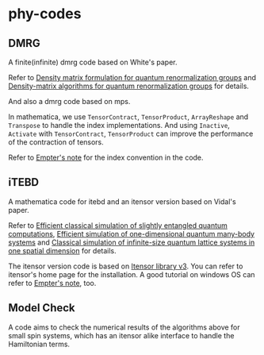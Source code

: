 # phy-codes

## DMRG

A finite(infinite) dmrg code based on White's paper.

Refer to [Density matrix formulation for quantum renormalization groups](https://journals.aps.org/prl/abstract/10.1103/PhysRevLett.69.2863) and [Density-matrix algorithms for quantum renormalization groups](https://journals.aps.org/prb/abstract/10.1103/PhysRevB.48.10345) for details.

And also a dmrg code based on mps.

In mathematica, we use `TensorContract`, `TensorProduct`, `ArrayReshape` and `Transpose` to handle the index implementations. And using `Inactive`, `Activate` with `TensorContract`, `TensorProduct` can improve the performance of the contraction of tensors.

Refer to [Empter's note](https://github.com/empter/DMRGwithMPSandMPO/blob/master/DMRG_MPS.pdf) for the index convention in the code.

## iTEBD

A mathematica code for itebd and an itensor version based on Vidal's paper.

Refer to [Efficient classical simulation of slightly entangled quantum computations](https://arxiv.org/abs/quant-ph/0301063), [Efficient simulation of one-dimensional quantum many-body systems](https://arxiv.org/abs/quant-ph/0310089) and [Classical simulation of infinite-size quantum lattice systems in one spatial dimension](https://arxiv.org/abs/cond-mat/0605597) for details.

The itensor version code is based on [Itensor library v3](http://itensor.org/). You can refer to itensor's home page for the installation. A good tutorial on windows OS can refer to [Empter's note](https://github.com/empter/mps-tutorial), too.

## Model Check

A code aims to check the numerical results of the algorithms above for small spin systems, which has an itensor alike interface to handle the Hamiltonian terms.
